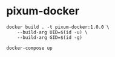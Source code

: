 # pixum-docker

```
docker build . -t pixum-docker:1.0.0 \
    --build-arg UID=$(id -u) \
    --build-arg GID=$(id -g)

docker-compose up
```
